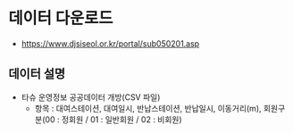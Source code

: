 # 데이터 다운로드

- https://www.djsiseol.or.kr/portal/sub050201.asp

## 데이터 설명

- 타슈 운영정보 공공데이터 개방(CSV 파일)
  - 항목 : 대여스테이션, 대여일시, 반납스테이션, 반납일시, 이동거리(m), 회원구분(00 : 정회원 / 01 : 일반회원 / 02 : 비회원)
